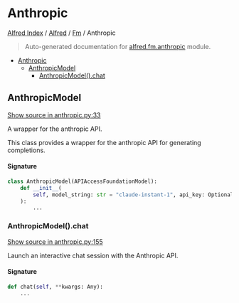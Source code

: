 # Anthropic

[Alfred Index](../../README.md#alfred-index) /
[Alfred](../index.md#alfred) /
[Fm](./index.md#fm) /
Anthropic

> Auto-generated documentation for [alfred.fm.anthropic](../../../alfred/fm/anthropic.py) module.

- [Anthropic](#anthropic)
  - [AnthropicModel](#anthropicmodel)
    - [AnthropicModel().chat](#anthropicmodel()chat)

## AnthropicModel

[Show source in anthropic.py:33](../../../alfred/fm/anthropic.py#L33)

A wrapper for the anthropic API.

This class provides a wrapper for the anthropic API for generating completions.

#### Signature

```python
class AnthropicModel(APIAccessFoundationModel):
    def __init__(
        self, model_string: str = "claude-instant-1", api_key: Optional[str] = None
    ):
        ...
```

### AnthropicModel().chat

[Show source in anthropic.py:155](../../../alfred/fm/anthropic.py#L155)

Launch an interactive chat session with the Anthropic API.

#### Signature

```python
def chat(self, **kwargs: Any):
    ...
```